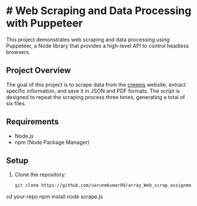 # # Web Scraping and Data Processing with Puppeteer

This project demonstrates web scraping and data processing using Puppeteer, a Node library that provides a high-level API to control headless browsers.

## Project Overview

The goal of this project is to scrape data from the [creepjs](https://abrahamjuliot.github.io/creepjs/) website, extract specific information, and save it in JSON and PDF formats. The script is designed to repeat the scraping process three times, generating a total of six files.

## Requirements

- Node.js
- npm (Node Package Manager)

## Setup

1. Clone the repository:

   ```bash
   git clone https://github.com/varunmkumar09/array_Web_scrap_assignment/
cd your-repo
npm install
node scrape.js
